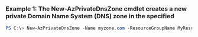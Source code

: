### Example 1: The New-AzPrivateDnsZone cmdlet creates a new private Domain Name System (DNS) zone in the specified
```powershell
PS C:\> New-AzPrivateDnsZone -Name myzone.com -ResourceGroupName MyResourceGroup
```

